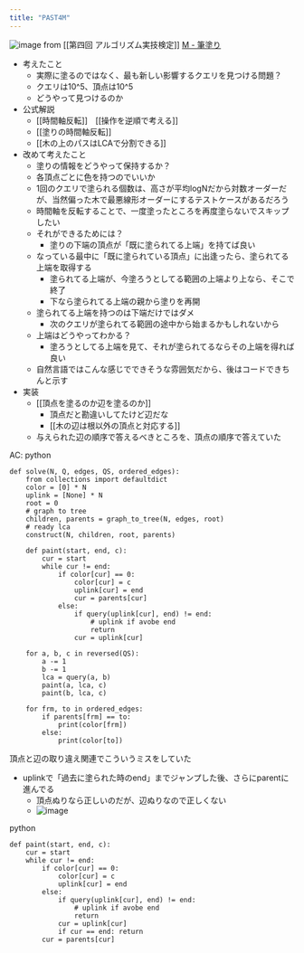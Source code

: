 ```yaml
---
title: "PAST4M"
---
```


![image](https://gyazo.com/3a479f29390ab0ae87d7f2087d5d94d4/thumb/1000)
from [[第四回 アルゴリズム実技検定]]
[M - 筆塗り](https://atcoder.jp/contests/past202010-open/tasks/past202010_m)
- 考えたこと
    - 実際に塗るのではなく、最も新しい影響するクエリを見つける問題？
    - クエリは10^5、頂点は10^5
    - どうやって見つけるのか
- 公式解説
    - [[時間軸反転]]　[[操作を逆順で考える]]
    - [[塗りの時間軸反転]]
    - [[木の上のパスはLCAで分割できる]]
- 改めて考えたこと
    - 塗りの情報をどうやって保持するか？
    - 各頂点ごとに色を持つのでいいか
    - 1回のクエリで塗られる個数は、高さが平均logNだから対数オーダーだが、当然偏った木で最悪線形オーダーにするテストケースがあるだろう
    - 時間軸を反転することで、一度塗ったところを再度塗らないでスキップしたい
    - それができるためには？
        - 塗りの下端の頂点が「既に塗られてる上端」を持てば良い
    - なっている最中に「既に塗られている頂点」に出逢ったら、塗られてる上端を取得する
        - 塗られてる上端が、今塗ろうとしてる範囲の上端より上なら、そこで終了
        - 下なら塗られてる上端の親から塗りを再開
    - 塗られてる上端を持つのは下端だけではダメ
        - 次のクエリが塗られてる範囲の途中から始まるかもしれないから
    - 上端はどうやってわかる？
        - 塗ろうとしてる上端を見て、それが塗られてるならその上端を得れば良い
    - 自然言語ではこんな感じでできそうな雰囲気だから、後はコードできちんと示す
- 実装
    - [[頂点を塗るのか辺を塗るのか]]
        - 頂点だと勘違いしてたけど辺だな
        - [[木の辺は根以外の頂点と対応する]]
    - 与えられた辺の順序で答えるべきところを、頂点の順序で答えていた

AC:
python

```
def solve(N, Q, edges, QS, ordered_edges):
    from collections import defaultdict
    color = [0] * N
    uplink = [None] * N
    root = 0
    # graph to tree
    children, parents = graph_to_tree(N, edges, root)
    # ready lca
    construct(N, children, root, parents)

    def paint(start, end, c):
        cur = start
        while cur != end:
            if color[cur] == 0:
                color[cur] = c
                uplink[cur] = end
                cur = parents[cur]
            else:
                if query(uplink[cur], end) != end:
                    # uplink if avobe end
                    return
                cur = uplink[cur]

    for a, b, c in reversed(QS):
        a -= 1
        b -= 1
        lca = query(a, b)
        paint(a, lca, c)
        paint(b, lca, c)

    for frm, to in ordered_edges:
        if parents[frm] == to:
            print(color[frm])
        else:
            print(color[to])
```


頂点と辺の取り違え関連でこういうミスをしていた
- uplinkで「過去に塗られた時のend」までジャンプした後、さらにparentに進んでる
    - 頂点ぬりなら正しいのだが、辺ぬりなので正しくない
    - ![image](https://gyazo.com/c4a6f4511b8fe6c3a1fb93a59a34d4eb/thumb/1000)

python

```
def paint(start, end, c):
    cur = start
    while cur != end:
        if color[cur] == 0:
            color[cur] = c
            uplink[cur] = end
        else:
            if query(uplink[cur], end) != end:
                # uplink if avobe end
                return
            cur = uplink[cur]
            if cur == end: return
        cur = parents[cur]
```

